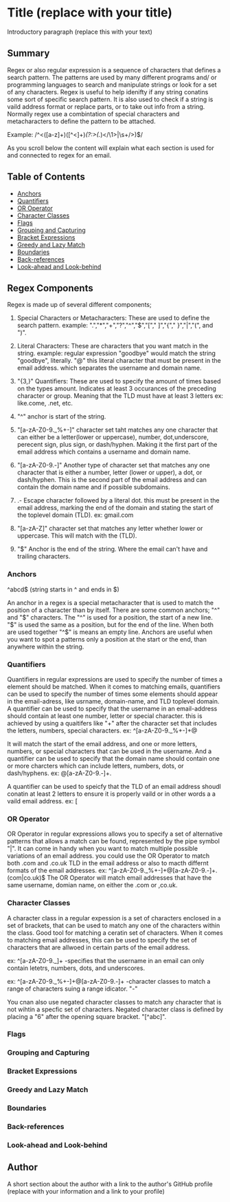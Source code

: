 # Title (replace with your title)

Introductory paragraph (replace this with your text)

## Summary

Regex or also regular expression is a sequence of characters that defines a search pattern. The patterns are used by many different programs and/ or programming languages to search and manipulate strings or look for a set of any characters. Regex is useful to help idenifty if any string conatins some sort of specific search pattern. It is also used to check if a string is vaild address format or replace parts, or to take out info from a string. Normally regex use a combintation of special characters and metacharacters to define the pattern to be attached. 

Example: /^<([a-z]+)([^<]+)*(?:>(.*)<\/\1>|\s+\/>)$/

As you scroll below the content will explain what each section is used for and connected to regex for an email. 

## Table of Contents

- [Anchors](#anchors)
- [Quantifiers](#quantifiers)
- [OR Operator](#or-operator)
- [Character Classes](#character-classes)
- [Flags](#flags)
- [Grouping and Capturing](#grouping-and-capturing)
- [Bracket Expressions](#bracket-expressions)
- [Greedy and Lazy Match](#greedy-and-lazy-match)
- [Boundaries](#boundaries)
- [Back-references](#back-references)
- [Look-ahead and Look-behind](#look-ahead-and-look-behind)

## Regex Components

Regex is made up of several different components;

1. Special Characters or Metacharacters: These are used to define the search pattern. example: ".","*","+","?","^","$","["," ]","{"," }","|","(", and ")".

2. Literal Characters: These are characters that you want match in the string. example: regular expression "goodbye" would match the string "goodbye", literally. "@" this literal character that must be present in the email address. which separates the username and domain name. 

3. "{3,}" Quantifiers: These are used to specify the amount of times based on the types amount. Indicates at least 3 occurances of the preceding character or group. Meaning that the TLD must have at least 3 letters ex: like.come, .net, etc.
4. "^" anchor is start of the string.

5. "[a-zA-Z0-9._%+-]" character set taht matches any one character that can either be a letter(lower or uppercase), number, dot,underscore, perecent sign, plus sign, or dash/hyphen. Making it the first part of the email address which contains a username and domain name. 
6. "[a-zA-Z0-9.-]" Another type of character set that matches any one character that is either a number, letter (lower or upper), a dot, or dash/hyphen. This is the second part of the email address and can contain the domain name and if possible subdomains. 
7. .- Escape character followed by a literal dot. this must be present in the email address, marking the end of the domain and stating the start of the toplevel domain (TLD). ex: gmail.com
8. "[a-zA-Z]" character set that matches any letter whether lower or uppercase. This will match with the (TLD).
9. "$" Anchor is the end of the string. Where the email can't have and trailing characters. 


### Anchors

^abcd$ (string starts in ^ and ends in $)

An anchor in a regex is a special metacharacter that is used to match the position of a character than by itself. There are some common anchors; "^" and "$" characters. The "^" is used for a position, the start of a new line. "$" is used the same as a position, but for the end of the line. When both are used together "^$" is means an empty line. Anchors are useful when you want to spot a patterns only a position at the start or the end, than anywhere within the string. 

### Quantifiers

Quantifiers in regular expressions are used to specify the number of times a element should be matched. When it comes to matching emails, quantifiers can be used to specify the number of times some elements should appear in the email-adress, like usrname, domain-name, and TLD toplevel domain.  A quantifier can be used to specify that the username in an email-address should contain at least one number, letter or special character.  this is achieved by using a quaitifers like "+" after the character set that includes the letters, numbers, special characters. 
ex: ^[a-zA-Z0-9._%+-]+@
 
It will match the start of the email address, and one or more letters, numbers, or special characters that can be used in the username. And a quantifier can be used to specify that the domain name should contain one or more charcters which can include letters, numbers, dots, or dash/hyphens. 
ex:  @[a-zA-Z0-9.-]+\.

A quantifier can be used to speicfy that the TLD of an email address shoudl conatin at least 2 letters to ensure it is properly vaild or in other words a a vaild email address. 
ex: [

### OR Operator

OR Operator in regular expressions allows you to specify a set of alternative patterns that allows a match can be found, represented by the pipe symbol  "|". It can come in handy when you want to match multiple possible variations of an email address. you could use the OR Operator to match both .com and .co.uk TLD in the email address or also to macth differnt formats of the email addresses. 
ex: ^[a-zA-Z0-9._%+-]+@[a-zA-Z0-9.-]+\.(com|co\.uk)$
The OR Operator will match email addresses that have the same username, domian name, on either the .com or ,co.uk. 


### Character Classes

A character class in a regular expession is a set of characters enclosed in a set of brackets, that can be used to match any one of the characters within the class. Good tool for matching a ceratin set of characters. When it comes to matching email addresses, this can be used to specify the set of characters that are allwoed in certain parts of the email address. 

 ex: ^[a-zA-Z0-9._]+  -specifies that the username in an email can only contain letetrs, numbers, dots, and underscores. 

 ex: ^[a-zA-Z0-9._%+-]+@[a-zA-Z0-9.-]+  -character classes to match a range of characters suing a range idicator. "-"

 You cnan also use negated character classes to match any character that is not wihtin a specfic set of characters. Negated character class is defined by placing a "6" after the opening square bracket. "[^abc]".


### Flags

### Grouping and Capturing

### Bracket Expressions

### Greedy and Lazy Match

### Boundaries

### Back-references

### Look-ahead and Look-behind

## Author

A short section about the author with a link to the author's GitHub profile (replace with your information and a link to your profile)
